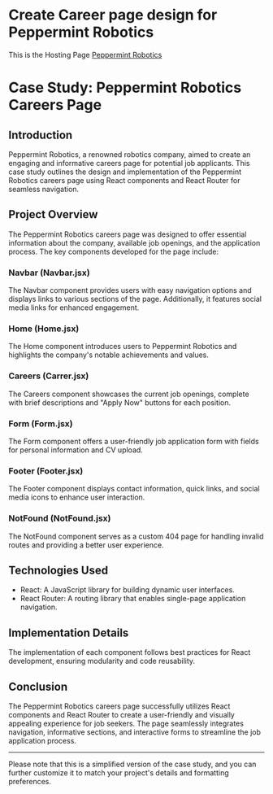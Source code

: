 # Create Career page design for Peppermint Robotics

This is the Hosting Page [Peppermint Robotics](https://sayanghoshofficial.github.io/Peppermint-Robotics/)

# Case Study: Peppermint Robotics Careers Page

## Introduction

Peppermint Robotics, a renowned robotics company, aimed to create an engaging and informative careers page for potential job applicants. This case study outlines the design and implementation of the Peppermint Robotics careers page using React components and React Router for seamless navigation.

## Project Overview

The Peppermint Robotics careers page was designed to offer essential information about the company, available job openings, and the application process. The key components developed for the page include:

### Navbar (Navbar.jsx)

The Navbar component provides users with easy navigation options and displays links to various sections of the page. Additionally, it features social media links for enhanced engagement.

### Home (Home.jsx)

The Home component introduces users to Peppermint Robotics and highlights the company's notable achievements and values.

### Careers (Carrer.jsx)

The Careers component showcases the current job openings, complete with brief descriptions and "Apply Now" buttons for each position.

### Form (Form.jsx)

The Form component offers a user-friendly job application form with fields for personal information and CV upload.

### Footer (Footer.jsx)

The Footer component displays contact information, quick links, and social media icons to enhance user interaction.

### NotFound (NotFound.jsx)

The NotFound component serves as a custom 404 page for handling invalid routes and providing a better user experience.

## Technologies Used

- React: A JavaScript library for building dynamic user interfaces.
- React Router: A routing library that enables single-page application navigation.

## Implementation Details

The implementation of each component follows best practices for React development, ensuring modularity and code reusability.

## Conclusion

The Peppermint Robotics careers page successfully utilizes React components and React Router to create a user-friendly and visually appealing experience for job seekers. The page seamlessly integrates navigation, informative sections, and interactive forms to streamline the job application process.

---

Please note that this is a simplified version of the case study, and you can further customize it to match your project's details and formatting preferences.